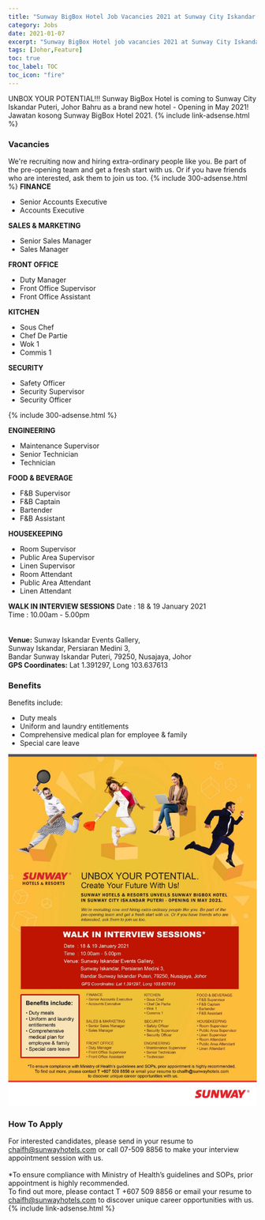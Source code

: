 ```yaml
---
title: "Sunway BigBox Hotel Job Vacancies 2021 at Sunway City Iskandar Puteri Johor" 
category: Jobs 
date: 2021-01-07
excerpt: "Sunway BigBox Hotel job vacancies 2021 at Sunway City Iskandar Puteri Johor. Walk in interview position available." 
tags: [Johor,Feature] 
toc: true 
toc_label: TOC 
toc_icon: "fire" 
--- 
```


UNBOX YOUR POTENTIAL!!!
Sunway BigBox Hotel is coming to Sunway City Iskandar Puteri, Johor Bahru as a brand new hotel - Opening in May 2021!<br/>
Jawatan kosong Sunway BigBox Hotel 2021.
{% include link-adsense.html %} 
### Vacancies
We're recruiting now and hiring extra-ordinary people like you. Be part of the pre-opening team and get a fresh start with us. Or if you have friends who are interested, ask them to join us too.
{% include 300-adsense.html %} 
**FINANCE**
- Senior Accounts Executive
- Accounts Executive

**SALES & MARKETING**
- Senior Sales Manager
- Sales Manager

**FRONT OFFICE**
- Duty Manager
- Front Office Supervisor
- Front Office Assistant

**KITCHEN**
- Sous Chef
- Chef De Partie
- Wok 1
- Commis 1

**SECURITY**
- Safety Officer
- Security Supervisor
- Security Officer

{% include 300-adsense.html %} 

**ENGINEERING**
- Maintenance Supervisor
- Senior Technician
- Technician

**FOOD & BEVERAGE**
- F&B Supervisor
- F&B Captain
- Bartender
- F&B Assistant

**HOUSEKEEPING**
- Room Supervisor
- Public Area Supervisor
- Linen Supervisor
- Room Attendant
- Public Area Attendant
- Linen Attendant

**WALK IN INTERVIEW SESSIONS**
Date : 18 & 19 January 2021<br/>
Time : 10.00am - 5.00pm<br/>
<br/><br/>
<b>Venue:</b> Sunway Iskandar Events Gallery,<br/>
Sunway Iskandar, Persiaran Medini 3,<br/>
Bandar Sunway Iskandar Puteri, 79250, Nusajaya, Johor<br/>
<b>GPS Coordinates:</b> Lat 1.391297, Long 103.637613

### Benefits
Benefits include:
* Duty meals
* Uniform and laundry entitlements
* Comprehensive medical plan for employee & family
* Special care leave

![Sunway BigBox Hotel Job Vacancies 2021!](/assets/images/2021-01/sunway-bigbox-hotel-jobs-vacancies-2021.jpg "Sunway BigBox Hotel Job Vacancies 2021")

### How To Apply
For interested candidates, please send in your resume to chaifh@sunwayhotels.com or call 07-509 8856 to make your interview appointment session with us. 
<br/><br/>
*To ensure compliance with Ministry of Health’s guidelines and SOPs, prior appointment is highly recommended.<br/>
To find out more, please contact T +607 509 8856 or email your resume to chaifh@sunwayhotels.com to discover unique career opportunities with us.
{% include link-adsense.html %} 


